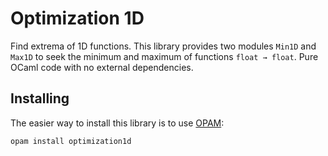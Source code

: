 Optimization 1D
===============

Find extrema of 1D functions.  This library provides two modules
`Min1D` and `Max1D` to seek the minimum and maximum of functions
`float → float`.  Pure OCaml code with no external dependencies.


Installing
----------

The easier way to install this library is to use [OPAM][]:

    opam install optimization1d
	
[OPAM]: https://opam.ocaml.org/
